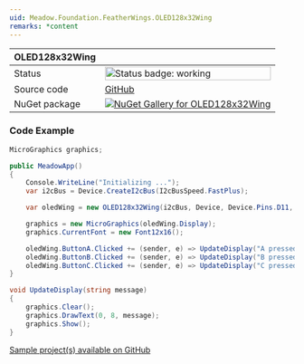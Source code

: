 ```yaml
---
uid: Meadow.Foundation.FeatherWings.OLED128x32Wing
remarks: *content
---
```


| OLED128x32Wing | |
|--------|--------|
| Status | <img src="https://img.shields.io/badge/Working-brightgreen" style="width: auto; height: -webkit-fill-available;" alt="Status badge: working" /> |
| Source code | [GitHub](https://github.com/WildernessLabs/Meadow.Foundation.FeatherWings/tree/main/Source/OLED128x32Wing) |
| NuGet package | <a href="https://www.nuget.org/packages/Meadow.Foundation.FeatherWings.OLED128x32Wing/" target="_blank"><img src="https://img.shields.io/nuget/v/Meadow.Foundation.FeatherWings.OLED128x32Wing.svg?label=Meadow.Foundation.FeatherWings.OLED128x32Wing" alt="NuGet Gallery for OLED128x32Wing" /></a> |

### Code Example

```csharp
MicroGraphics graphics;

public MeadowApp()
{
    Console.WriteLine("Initializing ...");
    var i2cBus = Device.CreateI2cBus(I2cBusSpeed.FastPlus);

    var oledWing = new OLED128x32Wing(i2cBus, Device, Device.Pins.D11, Device.Pins.D10, Device.Pins.D09);

    graphics = new MicroGraphics(oledWing.Display);
    graphics.CurrentFont = new Font12x16();

    oledWing.ButtonA.Clicked += (sender, e) => UpdateDisplay("A pressed");
    oledWing.ButtonB.Clicked += (sender, e) => UpdateDisplay("B pressed");
    oledWing.ButtonC.Clicked += (sender, e) => UpdateDisplay("C pressed");
}

void UpdateDisplay(string message)
{
    graphics.Clear();
    graphics.DrawText(0, 8, message);
    graphics.Show();
}

```

[Sample project(s) available on GitHub](https://github.com/WildernessLabs/Meadow.Foundation.FeatherWings/tree/main/Source/OLED128x32Wing)

